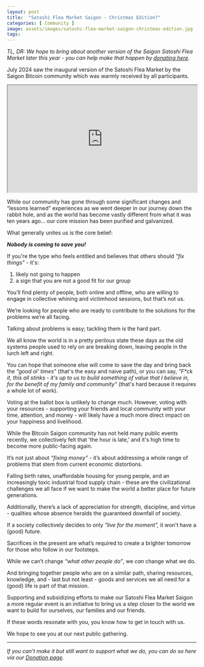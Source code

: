 ```yaml
---
layout: post
title:  "Satoshi Flea Market Saigon - Christmas Edition?"
categories: [ Community ]
image: assets/images/satoshi-flea-market-saigon-christmas-edition.jpg
tags: 
---
```

_TL, DR: We hope to bring about another version of the Saigon Satoshi Flea Market later this year - you can help make that happen by [donating here](https://bitcoinsaigon.org/donate-satoshis)._

July 2024 saw the inaugural version of the Satoshi Flea Market by the Saigon Bitcoin community which was warmly received by all participants.

<iframe id="odysee-iframe" style="width:100%; aspect-ratio:16 / 9;" src="https://odysee.com/$/embed/@BitcoinSaigon:a/satoshi-flea-market-summer-2024:4?r=82GcFT5UdLxGrDmieSnyaYGXmkjtgv5Q" allowfullscreen></iframe>

While our community has gone through some significant changes and “lessons learned” experiences as we went deeper in our journey down the rabbit hole, and as the world has become vastly different from what it was ten years ago… our core mission has been purified and galvanized.

What generally unites us is the core belief:

**_Nobody is coming to save you!_**

If you're the type who feels entitled and believes that others should _"fix things"_ - it's:

1. likely not going to happen 
2. a sign that you are not a good fit for our group

You’ll find plenty of people, both online and offline, who are willing to engage in collective whining and victimhood sessions, but that’s not us.

We’re looking for people who are ready to contribute to the solutions for the problems we’re all facing. 

Talking about problems is easy; tackling them is the hard part.

We all know the world is in a pretty perilous state these days as the old systems people used to rely on are breaking down, leaving people in the lurch left and right.

You can hope that someone else will come to save the day and bring back the _"good ol' times"_ (that's the easy and naive path), or you can say, _"F*ck it, this all stinks - it's up to us to build something of value that I believe in, for the benefit of my family and community"_ (that's hard because it requires a whole lot of work).

Voting at the ballot box is unlikely to change much. However, voting with your resources - supporting your friends and local community with your time, attention, and money - will likely have a much more direct impact on your happiness and livelihood.

While the Bitcoin Saigon community has not held many public events recently, we collectively felt that 'the hour is late,' and it's high time to become more public-facing again.

It’s not just about _“fixing money”_ - it’s about addressing a whole range of problems that stem from current economic distortions.

Falling birth rates, unaffordable housing for young people, and an increasingly toxic industrial food supply chain  - these are the civilizational challenges we all face if we want to make the world a better place for future generations.

Additionally, there’s a lack of appreciation for strength, discipline, and virtue - qualities whose absence heralds the guaranteed downfall of society.

If a society collectively decides to only _"live for the moment",_ it won't have a (good) future.

Sacrifices in the present are what’s required to create a brighter tomorrow for those who follow in our footsteps.

While we can’t change _“what other people do”_, we _can_ change what we do.

And bringing together people who are on a similar path, sharing resources, knowledge, and - last but not least - goods and services we all need for a (good) life is part of that mission.

Supporting and subsidizing efforts to make our Satoshi Flea Market Saigon a more regular event is an initiative to bring us a step closer to the world we want to build for ourselves, our families and our friends.

If these words resonate with you, you know how to get in touch with us.

We hope to see you at our next public gathering. 

---

*If you can’t make it but still want to support what we do, you can do so here via our [Donation page](https://bitcoinsaigon.org/donate-satoshis).*